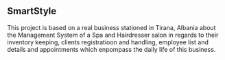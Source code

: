## SmartStyle

This project is based on a real business stationed in Tirana, Albania about the Management System of a Spa and Hairdresser salon in regards to their inventory keeping, clients registratioon and handling, employee list and details and appointments which enpompass the daily life of this business.
